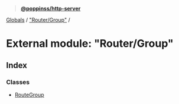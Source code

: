 > **[@poppinss/http-server](../README.md)**

[Globals](../README.md) / ["Router/Group"](_router_group_.md) /

# External module: "Router/Group"

## Index

### Classes

* [RouteGroup](../classes/_router_group_.routegroup.md)